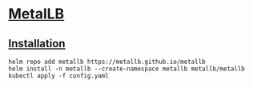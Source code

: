 # [MetalLB](https://metallb.universe.tf/)

## [Installation](https://metallb.universe.tf/installation/#installation-with-helm)
```
helm repo add metallb https://metallb.github.io/metallb
helm install -n metallb --create-namespace metallb metallb/metallb
kubectl apply -f config.yaml
```
